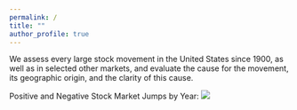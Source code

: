 ```yaml
---
permalink: /
title: ""
author_profile: true
---
```

We assess every large stock movement in the United States since 1900, as well as in selected other markets, and evaluate the cause for the movement, its geographic origin, and the clarity of this cause.  

Positive and Negative Stock Market Jumps by Year:
<a href='https://github.com/stockjumpswebsite/stockjumps/blob/master/_pages/files/test_file.xlsx?raw=true'><img src='https://stockjumpswebsite.github.io/stockjumps/files/fig1.png'></a>


